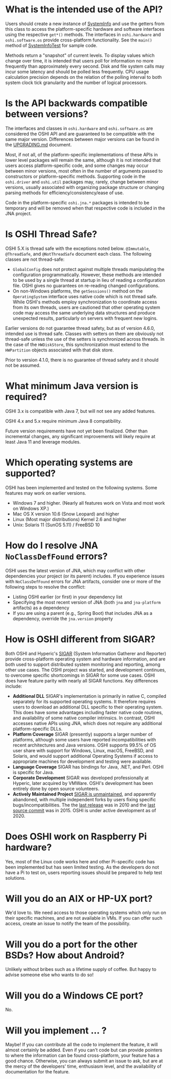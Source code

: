 What is the intended use of the API?
========
Users should create a new instance of [SystemInfo](http://oshi.github.io/oshi/apidocs/oshi/SystemInfo.html) and use the getters from this class to access the platform-specific hardware and software interfaces using the respective `get*()` methods. The interfaces in `oshi.hardware` and `oshi.software.os` provide cross-platform functionality. See the `main()` method of [SystemInfoTest](https://github.com/oshi/oshi/blob/master/oshi-core/src/test/java/oshi/SystemInfoTest.java) for sample code.

Methods return a "snapshot" of current levels. To display values which change over time, it is intended that users poll for information no more frequently than approximately every second. Disk and file system calls may incur some latency and should be polled less frequently.
CPU usage calculation precision depends on the relation of the polling interval to both system clock tick granularity and the number of logical processors.

Is the API backwards compatible between versions?
========
The interfaces and classes in `oshi.hardware` and `oshi.software.os` are considered the OSHI API and are guaranteed to be compatible with the same major version. Differences between major versions can be found in the [UPGRADING.md](UPGRADING.md) document.  

Most, if not all, of the platform-specific implementations of these APIs in lower level packages will remain the same, although it is not intended that users access platform-specific code, and some changes may occur between minor versions, most often in the number of arguments passed to constructors or platform-specific methods. Supporting code in the `oshi.driver` and `oshi.util` packages may,
rarely, change between minor versions, usually associated with organizing package structure or changing parsing methods for
efficiency/consistency/ease of use.

Code in the platform-specific `oshi.jna.*` packages is intended to be temporary and will be removed when that respective code is included in the JNA project.

Is OSHI Thread Safe?
========
OSHI 5.X is thread safe with the exceptions noted below. `@Immutable`, `@ThreadSafe`, and `@NotThreadSafe` document
each class. The following classes are not thread-safe:
 - `GlobalConfig` does not protect against multiple threads manipulating the configuration programmatically.
 However, these methods are intended to be used by a single thread at startup in lieu of reading a configuration file.
 OSHI gives no guarantees on re-reading changed configurations.
 - On non-Windows platforms, the `getSessions()` method on the `OperatingSystem` interface uses native code which is not thread safe. While OSHI's methods employ synchronization to coordinate access from its own threads, users are cautioned that other operating system code may access the same underlying data structures and produce unexpected results, particularly on servers with frequent new logins.

Earlier versions do not guarantee thread safety, but as of version 4.6.0, intended use is thread safe.
Classes with setters on them are obviously not thread-safe unless the use of the setters is synchronized across threads.
In the case of the `HWDiskStore`, this synchronization must extend to the `HWPartition` objects
associated with that disk store.

Prior to version 4.1.0, there is no guarantee of thread safety and it should not be assumed.

What minimum Java version is required?
========
OSHI 3.x is compatible with Java 7, but will not see any added features.  

OSHI 4.x and 5.x require minimum Java 8 compatibility.  

Future version requirements have not yet been finalized. Other than incremental changes, any significant
improvements will likely require at least Java 11 and leverage modules. 

Which operating systems are supported?
========
OSHI has been implemented and tested on the following systems.  Some features may work on earlier versions.
* Windows 7 and higher.  (Nearly all features work on Vista and most work on Windows XP.)
* Mac OS X version 10.6 (Snow Leopard) and higher
* Linux (Most major distributions) Kernel 2.6 and higher
* Unix: Solaris 11 (SunOS 5.11) / FreeBSD 10

How do I resolve JNA `NoClassDefFound` errors?
========
OSHI uses the latest version of JNA, which may conflict with other dependencies your project (or its parent) includes. If you experience issues with `NoClassDefFound` errors for JNA artifacts, consider one or more of the following steps to resolve the conflict:
 - Listing OSHI earlier (or first) in your dependency list 
 - Specifying the most recent version of JNA (both `jna` and `jna-platform` artifacts) as a dependency
 - If you are using a parent (e.g., Spring Boot) that includes JNA as a dependency, override the `jna.version` property 

How is OSHI different from SIGAR?
========
Both OSHI and Hyperic's [SIGAR](https://github.com/hyperic/sigar) (System Information Gatherer and Reporter)
provide cross-platform operating system and hardware information, and are both used to support distributed
system monitoring and reporting, among other use cases. The OSHI project was started, and development
continues, to overcome specific shortcomings in SIGAR for some use cases.  OSHI does have feature parity
with nearly all SIGAR functions. Key differences include:
 - **Additional DLL** SIGAR's implementation is primarily in native C, compiled separately for its supported
operating systems. It therefore requires users to download an additional DLL specific to their operating
system. This does have some advantages including faster native code routines, and availability of some
native compiler intrinsics. In contrast, OSHI accesses native APIs using JNA, which does not require
any additional platform-specific DLLs.
 - **Platform Coverage** SIGAR (presently) supports a larger number of platforms, although some users have
reported incompatibilities with recent architectures and Java versions. OSHI supports 99.5% of OS user share
with support for Windows, Linux, macOS, FreeBSD, and Solaris, and would support additional Operating Systems
if access to appropriate machines for development and testing were available.
 - **Language Coverage** SIGAR has bindings for Java, .NET, and Perl. OSHI is specific for Java.
 - **Corporate Development** SIGAR was developed professionally at Hyperic, later acquired by VMWare.
 OSHI's development has been entirely done by open source volunteers.
 - **Actively Maintained Project** [SIGAR is unmaintained](https://github.com/hyperic/sigar/issues/95),
and apparently abandoned, with multiple independent forks by users fixing specific bugs/incompatibilities. 
The the [last release](https://github.com/hyperic/sigar/releases/tag/sigar-1.6.4) was in 2010 and the
[last source commit](https://github.com/hyperic/sigar/commit/7a6aefc7fb315fc92445edcb902a787a6f0ddbd9)
was in 2015. OSHI is under active development as of 2020.

Does OSHI work on Raspberry Pi hardware?
========
Yes, most of the Linux code works here and other Pi-specific code has been implemented but has seen 
limited testing.  As the developers do not have a Pi to test on, users reporting issues should be 
prepared to help test solutions.

Will you do an AIX or HP-UX port?
========
We'd love to. We need access to those operating systems which only run on their specific machines,
and are not available in VMs. If you can offer such access, create an issue to notify the team of the possibility.

Will you do a port for the other BSDs?  How about Android?
========
Unlikely without bribes such as a lifetime supply of coffee.  But happy to advise someone else who wants to do so!

Will you do a Windows CE port?
========
No.

Will you implement ... ?
========
Maybe!  If you can contribute all the code to implement the feature, it will almost certainly be added.  Even if you can't code but can provide pointers to where the information can be found cross-platform, your feature has a good chance. Otherwise, you can always submit an issue to ask, but are at the mercy of the developers' time, enthusiasm level, and the availability of documentation for the feature.
